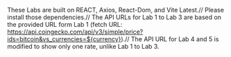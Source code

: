These Labs are built on REACT, Axios, React-Dom, and Vite Latest.// 
Please install those dependencies.//
The API URLs for Lab 1 to Lab 3 are based on the provided URL form Lab 1 (fetch URL: https://api.coingecko.com/api/v3/simple/price?ids=bitcoin&vs_currencies=${currency}).//
The API URL for Lab 4 and 5 is modified to show only one rate, unlike Lab 1 to Lab 3. 
